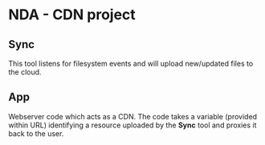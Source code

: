 # NDA - CDN project

## Sync

This tool listens for filesystem events and will upload new/updated files to the cloud.


## App

Webserver code which acts as a CDN. The code takes a variable (provided within URL) identifying
a resource uploaded by the **Sync** tool and proxies it back to the user.
